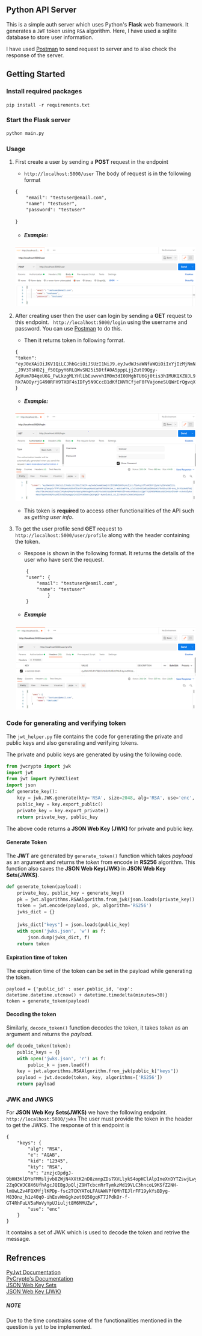 ## Python API Server

This is a simple auth server which uses Python's **Flask** web framework. It generates a `JWT` token using `RSA` algorithm. Here, I have used a sqllite database to store user information.

I have used [Postman](https://www.postman.com/) to send request to server and to also check the response of the server.

## Getting Started

### Install required packages
`pip install -r requirements.txt`

### Start the Flask server
```bash
python main.py
```

### Usage
1. First create a user by sending a **POST** request in the endpoint
    -  `http://localhost:5000/user`
    The body of request is in the following format
    ```
    {
        "email": "testuser@email.com",
        "name": "testuser",
        "password": "testuser"
       
    }
    ```
    - ##### Example:
    ![login](./images/create_user.PNG)

1. After creating user then the user can login by sending a **GET** request to this endpoint. ` http://localhost:5000/login` using the username and password. You can use [Postman](https://www.postman.com/) to do this.
    - Then it returns token in following format.
    ```
    {
    "token": "eyJ0eXAiOiJKV1QiLCJhbGciOiJSUzI1NiJ9.eyJwdWJsaWNfaWQiOiIxYjIzMjNmNS05N2U1LTQ2ZDItOTg2Yy1lYjRmMGE3MjdkZjcifQ.rzG8dYyKtQSJjiE3stp0ZhyHNKGrDbk6lex3unWoZLjAk9Gy2bmllVeXQE0eiJWtA3cu1conq7RTRyhuvKVeP_0cR8cG9j-_J9V3TsHOZj_f50EpyY6RLQWvSN25i5DtfA0A5pppLjjZutO9Qgy-AgVum7B4qeU6G_FwLkzgMLYHlLbEuwvvhIM0m3dI00MgbTU6Gj0tis3hIMUKQXZUJL9m4NXbGx3j3kMihI8HLQVV9anzHK18Om-Rk7AOOyrjG490RFH9TXBF4sIDFy5N9CccB1dKfINVRCfjeF0FVajoneSUQWrErQgvqX5PA1hnxtXj0LO3gZqIZtxQIfdxqg"
    }
    ```
    - ##### Example:
    ![create_user](./images/login.PNG)

    - This token is **required** to access other functionalities of the API such as *getting user info*.

1. To get the user profile send **GET** request to `http://localhost:5000/user/profile` along with the header containing the token. 
    - Respose is shown in the following format. It returns the details of the user who have sent the request.
    ```
        {
        "user": {
            "email": "testuser@eamil.com",
            "name": "testuser"
                }
        }
    ```
    - ##### Example
    ![get_user](./images/get_user.PNG)

### Code for generating and verifying token
The `jwt_helper.py` file contains the code for generating the private and public keys and also generating and verifying tokens.

The private and public keys are generated by using the following code.

```python
from jwcrypto import jwk
import jwt
from jwt import PyJWKClient
import json
def generate_key():
    key = jwk.JWK.generate(kty='RSA', size=2048, alg='RSA', use='enc', kid='12345')
    public_key = key.export_public()
    private_key = key.export_private()
    return private_key, public_key
```
The above code returns a **JSON Web Key (JWK)** for private and public key.

#### Generate Token
The **JWT** are generated by `generate_token()` function which takes *payload* as an argument and returns the *token* from encode in **RS256** algorithm. This function also saves the **JSON Web Key(JWK)** in **JSON Web Key Sets(JWKS)**.
```python
def generate_token(payload):
    private_key, public_key = generate_key()
    pk = jwt.algorithms.RSAAlgorithm.from_jwk(json.loads(private_key)) 
    token = jwt.encode(payload, pk, algorithm='RS256')
    jwks_dict = {}
    
    jwks_dict["keys"] = json.loads(public_key)
    with open('jwks.json', 'w') as f:
        json.dump(jwks_dict, f)
    return token
```
#### Expiration time of token 
The expiration time of the token can be set in the payload while generating the token. 
```
payload = {'public_id' : user.public_id, 'exp': datetime.datetime.utcnow() + datetime.timedelta(minutes=30)}
token = generate_token(payload)
```

#### Decoding the token
Similarly, `decode_token()` function decodes the token, it takes *token* as an argument and returns the *payload*.
```python
def decode_token(token):
    public_keys = {}
    with open('jwks.json', 'r') as f:
        public_k = json.load(f)   
    key = jwt.algorithms.RSAAlgorithm.from_jwk(public_k["keys"])
    payload = jwt.decode(token, key, algorithms=['RS256'])
    return payload
```
### JWK and JWKS

For **JSON Web Key Sets(JWKS)** we have the following endpoint.
` http://localhost:5000/jwks`
The user must provide the token in the header to get the JWKS. The response of this endpoint is 
```
{
    "keys": {
        "alg": "RSA",
        "e": "AQAB",
        "kid": "12345",
        "kty": "RSA",
        "n": "znzjcDpdgJ-9bHH3KlDYoFMMsljvb8ZWjN4XXtK2nD8zmnpZDs7XVLlykS4opHClAlpIneXnDYTZswjLwyr_4z72Mp6nIZHpgkZ9t8fozgUJbNmwCZwGNCdBScCSwO67tefdeUHRq3-2ZqOCWJC8X6UfhAgcJQIBgJpQljZ9HTcbcnRrTymkzMd19VLC3hncoL9KSfZ2NH-lmUwLZv4FQXMfjlKPDp-fsc2TCKYAToLFAUAWVPfQMhTEJlrFF19ykYsBDyg-M83Onz_h1z40q0-ihEovWmGgkzet6Q5OgqKT7JPdkOr-f-GT4RhFuLV5aMoVyYpUJiuljt8M6MMUZw",
        "use": "enc"
    }
}
```

It contains a set of JWK which is used to decode the token and retrive the message.

## Refrences

[PyJwt Documentation](https://pyjwt.readthedocs.io/en/latest/usage.html)  
[PyCrypto's Documentation](https://pycrypto.readthedocs.io/en/latest/)  
[JSON Web Key Sets](https://auth0.com/docs/secure/tokens/json-web-tokens/json-web-key-sets)  
[JSON Web Key (JWK)](https://datatracker.ietf.org/doc/html/rfc7517)


##### NOTE
Due to the time constrains some of the functionalities mentioned in the question is yet to be implemented. 
